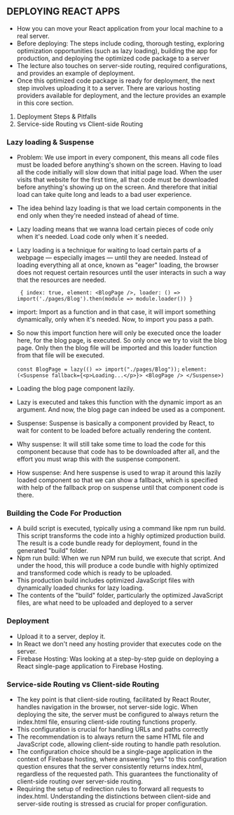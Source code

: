 ## DEPLOYING REACT APPS

- How you can move your React application from your local machine to a real server.
- Before deploying: The steps include coding, thorough testing, exploring optimization opportunities (such as lazy loading), building the app for production, and deploying the optimized code package to a server
- The lecture also touches on server-side routing, required configurations, and provides an example of deployment.
- Once this optimized code package is ready for deployment, the next step involves uploading it to a server. There are various hosting providers available for deployment, and the lecture provides an example in this core section.

1. Deployment Steps & Pitfalls
2. Service-side Routing vs Client-side Routing

### Lazy loading & Suspense

- Problem: We use import in every component, this means all code files must be loaded before anything's shown on the screen. Having to load all the code initially will slow down that initial page load. When the user visits that website for the first time, all that code must be downloaded before anything's showing up on the screen. And therefore that initial load can take quite long and leads to a bad user experience.
- The idea behind lazy loading is that we load certain components in the end only when they're needed instead of ahead of time.
- Lazy loading means that we wanna load certain pieces of code only when it's needed. Load code only when it´s needed.
- Lazy loading is a technique for waiting to load certain parts of a webpage — especially images — until they are needed. Instead of loading everything all at once, known as "eager" loading, the browser does not request certain resources until the user interacts in such a way that the resources are needed.

  ` { index: true, element: <BlogPage />, loader: () => import('./pages/Blog').then(module => module.loader()) }`

- import: Import as a function and in that case, it will import something dynamically, only when it's needed. Now, to import you pass a path.
- So now this import function here will only be executed once the loader here, for the blog page, is executed. So only once we try to visit the blog page. Only then the blog file will be imported and this loader function from that file will be executed.

  `const BlogPage = lazy(() => import("./pages/Blog"));`
  `element: (<Suspense fallback={<p>Loading...</p>}> <BlogPage /> </Suspense>)`

- Loading the blog page component lazily.
- Lazy is executed and takes this function with the dynamic import as an argument. And now, the blog page can indeed be used as a component.
- Suspense: Suspense is basically a component provided by React, to wait for content to be loaded before actually rendering the content.
- Why suspense: It will still take some time to load the code for this component because that code has to be downloaded after all, and the effort you must wrap this with the suspense component.
- How suspense: And here suspense is used to wrap it around this lazily loaded component so that we can show a fallback, which is specified with help of the fallback prop on suspense until that component code is there.

### Building the Code For Production

- A build script is executed, typically using a command like npm run build. This script transforms the code into a highly optimized production build. The result is a code bundle ready for deployment, found in the generated "build" folder.
- Npm run build: When we run NPM run build, we execute that script. And under the hood, this will produce a code bundle with highly optimized and transformed code which is ready to be uploaded.
- This production build includes optimized JavaScript files with dynamically loaded chunks for lazy loading.
- The contents of the "build" folder, particularly the optimized JavaScript files, are what need to be uploaded and deployed to a server

### Deployment

- Upload it to a server, deploy it.
- In React we don't need any hosting provider that executes code on the server.
- Firebase Hosting: Was looking at a step-by-step guide on deploying a React single-page application to Firebase Hosting.

### Service-side Routing vs Client-side Routing

- The key point is that client-side routing, facilitated by React Router, handles navigation in the browser, not server-side logic. When deploying the site, the server must be configured to always return the index.html file, ensuring client-side routing functions properly.
- This configuration is crucial for handling URLs and paths correctly
- The recommendation is to always return the same HTML file and JavaScript code, allowing client-side routing to handle path resolution.
- The configuration choice should be a single-page application in the context of Firebase hosting, where answering "yes" to this configuration question ensures that the server consistently returns index.html, regardless of the requested path. This guarantees the functionality of client-side routing over server-side routing.
- Requiring the setup of redirection rules to forward all requests to index.html. Understanding the distinctions between client-side and server-side routing is stressed as crucial for proper configuration.
